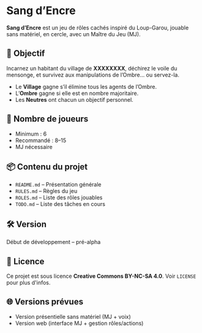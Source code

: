 # Sang d’Encre

**Sang d’Encre** est un jeu de rôles cachés inspiré du Loup-Garou, jouable sans matériel, en cercle, avec un Maître du Jeu (MJ).

## 🎯 Objectif

Incarnez un habitant du village de **XXXXXXXX**, déchirez le voile du mensonge, et survivez aux manipulations de l’Ombre… ou servez-la.

* Le **Village** gagne s’il élimine tous les agents de l’Ombre.
* L’**Ombre** gagne si elle est en nombre majoritaire.
* Les **Neutres** ont chacun un objectif personnel.

## 👥 Nombre de joueurs

* Minimum : 6
* Recommandé : 8–15
* MJ nécessaire

## 📦 Contenu du projet

* `README.md` – Présentation générale
* `RULES.md` – Règles du jeu
* `ROLES.md` – Liste des rôles jouables
* `TODO.md` – Liste des tâches en cours

## 🛠️ Version

Début de développement – pré-alpha

## 📄 Licence

Ce projet est sous licence **Creative Commons BY-NC-SA 4.0**. Voir `LICENSE` pour plus d'infos.

## 🌐 Versions prévues

* Version présentielle sans matériel (MJ + voix)
* Version web (interface MJ + gestion rôles/actions)
